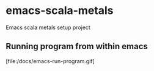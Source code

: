 # emacs-scala-metals
Emacs scala metals setup project

## Running program from within emacs
[file:/docs/emacs-run-program.gif]
